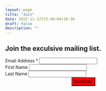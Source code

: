 ```yaml
---
layout: page
title: "Join"
date: 2022-11-22T23:40:04+10:30
draft: false
description: ""
---
```


<!-- Begin Mailchimp Signup Form -->
<link href="//cdn-images.mailchimp.com/embedcode/classic-071822.css" rel="stylesheet" type="text/css">
<style type="text/css">
	#mc_embed_signup .clear.foot {
    background:#FFFFF;
    clear:left;
    font:14px Helvetica,Arial,sans-serif;
    width:500;
    display: flex;
    flex-wrap: wrap;
    justify-content: center;
  }
  #subscribe-button {
    background-color: red !important;
  }
  @media (max-width: 600px) {
  input {
    width: 100%;
    flex-wrap: wrap;
  }
}
	/* Add your own Mailchimp form style overrides in your site stylesheet or in this style block.
	   We recommend moving this block and the preceding CSS link to the HEAD of your HTML file. */
</style>
<div id="mc_embed_signup">
    <form action="https://remarkablyvivid.us20.list-manage.com/subscribe/post?u=62df5f49d8b5faa0800c1133a&amp;id=6993178d5d&amp;f_id=00ecb7e6f0" method="post" id="mc-embedded-subscribe-form" name="mc-embedded-subscribe-form" class="validate" target="_blank" novalidate>
        <div id="mc_embed_signup_scroll">
        <h2 class="text-center">Join the exculsive mailing list.</h2>

<div class="mc-field-group">
	<label for="mce-EMAIL">Email Address  <span class="asterisk">*</span>
</label>
	<input type="email" value="" name="EMAIL" class="required email" id="mce-EMAIL" required>
	<span id="mce-EMAIL-HELPERTEXT" class="helper_text"></span>
</div>
<div class="mc-field-group">
	<label for="mce-FNAME">First Name </label>
	<input type="text" value="" name="FNAME" class="" id="mce-FNAME">
	<span id="mce-FNAME-HELPERTEXT" class="helper_text"></span>
</div>
<div class="mc-field-group">
	<label for="mce-LNAME">Last Name </label>
	<input type="text" value="" name="LNAME" class="" id="mce-LNAME">
	<span id="mce-LNAME-HELPERTEXT" class="helper_text"></span>

</div>
	<div id="mce-responses" class="clear foot">
		<div class="response" id="mce-error-response" style="display:none"></div>
		<div class="response" id="mce-success-response" style="display:none"></div>
	</div>    <!-- real people should not fill this in and expect good things - do not remove this or risk form bot signups-->
    <div style="position: absolute; right: 5000px;" aria-hidden="true">
    <input type="text" name="b_62df5f49d8b5faa0800c1133a_6993178d5d" tabindex="-1" value="">
    </div>
        <div class="optionalParent">
            <div class="clear foot">
                <input type="submit" value="Subscribe" name="subscribe" id="subscribe-button" class="button">
                <p class="brandingLogo"><a href="http://eepurl.com/iemkYH" title="Mailchimp - email marketing made easy and fun"></a></p>
            </div>
        </div>
    </div>

</form>
</div>
<script type='text/javascript' src='//s3.amazonaws.com/downloads.mailchimp.com/js/mc-validate.js'></script><script type='text/javascript'>(function($) {window.fnames = new Array(); window.ftypes = new Array();fnames[0]='EMAIL';ftypes[0]='email';fnames[1]='FNAME';ftypes[1]='text';fnames[2]='LNAME';ftypes[2]='text';fnames[3]='ADDRESS';ftypes[3]='address';fnames[4]='PHONE';ftypes[4]='phone';fnames[5]='BIRTHDAY';ftypes[5]='birthday';fnames[6]='COMPANY';ftypes[6]='text';}(jQuery));var $mcj = jQuery.noConflict(true);</script>
<!--End mc_embed_signup-->
